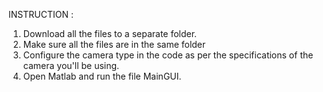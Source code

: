 INSTRUCTION :

1. Download all the files to a separate folder.
2. Make sure all the files are in the same folder
3. Configure the camera type in the code as per the specifications of the camera you'll be using.
4. Open Matlab and run the file MainGUI.
